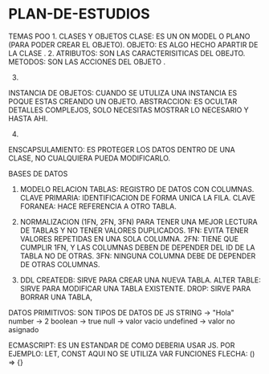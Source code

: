 # PLAN-DE-ESTUDIOS
TEMAS POO 
1. 
CLASES Y OBJETOS 
CLASE: ES UN ON MODEL O PLANO (PARA PODER CREAR EL OBJETO).
OBJETO: ES ALGO HECHO APARTIR DE LA CLASE .
2. 
ATRIBUTOS: SON LAS CARACTERISITICAS DEL OBEJTO.
METODOS: SON LAS ACCIONES DEL OBJETO .

3. 
INSTANCIA DE OBJETOS: CUANDO SE UTULIZA UNA INSTANCIA ES POQUE ESTAS CREANDO UN OBJETO.
ABSTRACCION: ES OCULTAR DETALLES COMPLEJOS, SOLO NECESITAS MOSTRAR LO NECESARIO Y HASTA AHI.

4. 
ENSCAPSULAMIENTO: ES PROTEGER LOS DATOS DENTRO DE UNA CLASE, NO CUALQUIERA PUEDA MODIFICARLO.

BASES DE DATOS 

1. MODELO RELACION
TABLAS: REGISTRO DE DATOS CON COLUMNAS.
CLAVE PRIMARIA: IDENTIFICACION DE FORMA UNICA LA FILA. 
CLAVE FORANEA: HACE REFERENCIA A OTRO TABLA.

2. NORMALIZACION (1FN, 2FN, 3FN)
PARA TENER UNA MEJOR LECTURA DE TABLAS Y NO TENER VALORES DUPLICADOS.
1FN: EVITA TENER VALORES REPETIDAS EN UNA SOLA COLUMNA.
2FN: TIENE QUE CUMPLIR 1FN, Y LAS COLUMNAS DEBEN DE DEPENDER DEL ID DE LA TABLA NO DE OTRAS.
3FN: NINGUNA COLUMNA DEBE DE DEPENDER DE OTRAS COLUMNAS.

3. DDL 
CREATEDB: SIRVE PARA CREAR UNA NUEVA TABLA.
ALTER TABLE: SIRVE PARA MODIFICAR UNA TABLA EXISTENTE.
DROP: SIRVE PARA BORRAR UNA TABLA, 


DATOS PRIMITIVOS: SON TIPOS DE DATOS DE JS 
STRING    -> "Hola"
number    -> 2
boolean   -> true
null      -> valor vacio
undefined -> valor no asignado


ECMASCRIPT: ES UN ESTANDAR DE COMO DEBERIA USAR JS. 
POR EJEMPLO: LET, CONST AQUI NO SE UTILIZA VAR 
FUNCIONES FLECHA: () => {}

